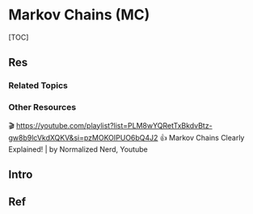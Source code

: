 # Markov Chains (MC)

[TOC]



## Res
### Related Topics


### Other Resources
🎬 https://youtube.com/playlist?list=PLM8wYQRetTxBkdvBtz-gw8b9lcVkdXQKV&si=pzMOKOIPUO6bQ4J2 
👍 Markov Chains Clearly Explained! | by Normalized Nerd, Youtube



## Intro



## Ref
[The Strange Math That Predicts (Almost) Anything | Veritasium]: https://youtu.be/KZeIEiBrT_w?si=pkrdzcBgEBEO7LcE
